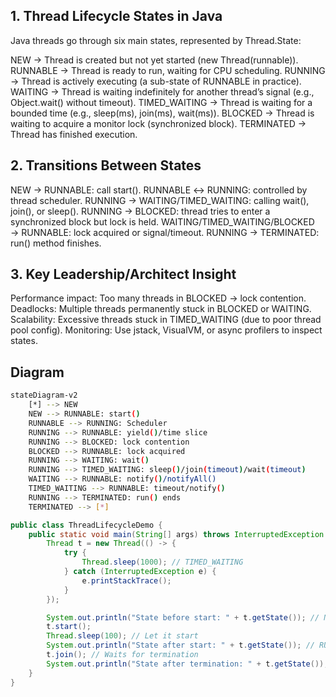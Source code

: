## 1. Thread Lifecycle States in Java
Java threads go through six main states, represented by Thread.State:

NEW → Thread is created but not yet started (new Thread(runnable)).
RUNNABLE → Thread is ready to run, waiting for CPU scheduling.
RUNNING → Thread is actively executing (a sub-state of RUNNABLE in practice).
WAITING → Thread is waiting indefinitely for another thread’s signal (e.g., Object.wait() without timeout).
TIMED_WAITING → Thread is waiting for a bounded time (e.g., sleep(ms), join(ms), wait(ms)).
BLOCKED → Thread is waiting to acquire a monitor lock (synchronized block).
TERMINATED → Thread has finished execution.


## 2. Transitions Between States

NEW → RUNNABLE: call start().
RUNNABLE ↔ RUNNING: controlled by thread scheduler.
RUNNING → WAITING/TIMED_WAITING: calling wait(), join(), or sleep().
RUNNING → BLOCKED: thread tries to enter a synchronized block but lock is held.
WAITING/TIMED_WAITING/BLOCKED → RUNNABLE: lock acquired or signal/timeout.
RUNNING → TERMINATED: run() method finishes.

## 3. Key Leadership/Architect Insight

Performance impact: Too many threads in BLOCKED → lock contention.
Deadlocks: Multiple threads permanently stuck in BLOCKED or WAITING.
Scalability: Excessive threads stuck in TIMED_WAITING (due to poor thread pool config).
Monitoring: Use jstack, VisualVM, or async profilers to inspect states.

## Diagram



```bash
stateDiagram-v2
    [*] --> NEW
    NEW --> RUNNABLE: start()
    RUNNABLE --> RUNNING: Scheduler
    RUNNING --> RUNNABLE: yield()/time slice
    RUNNING --> BLOCKED: lock contention
    BLOCKED --> RUNNABLE: lock acquired
    RUNNING --> WAITING: wait()
    RUNNING --> TIMED_WAITING: sleep()/join(timeout)/wait(timeout)
    WAITING --> RUNNABLE: notify()/notifyAll()
    TIMED_WAITING --> RUNNABLE: timeout/notify()
    RUNNING --> TERMINATED: run() ends
    TERMINATED --> [*]

```

```java
public class ThreadLifecycleDemo {
    public static void main(String[] args) throws InterruptedException {
        Thread t = new Thread(() -> {
            try {
                Thread.sleep(1000); // TIMED_WAITING
            } catch (InterruptedException e) {
                e.printStackTrace();
            }
        });

        System.out.println("State before start: " + t.getState()); // NEW
        t.start();
        Thread.sleep(100); // Let it start
        System.out.println("State after start: " + t.getState()); // RUNNABLE / TIMED_WAITING
        t.join(); // Waits for termination
        System.out.println("State after termination: " + t.getState()); // TERMINATED
    }
}


```
